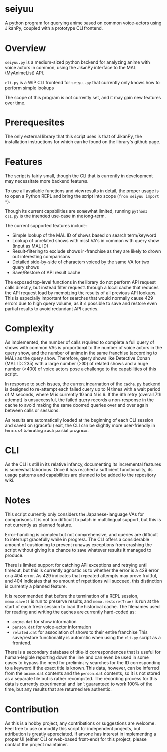 # seiyuu
A python program for querying anime based on common voice-actors using JikanPy, coupled
with a prototype CLI frontend.

Overview
========

`seiyuu.py` is a medium-sized python backend for analyzing anime with voice actors in common, using the JikanPy interface to the MAL (MyAnimeList) API.

`cli.py` is a WIP CLI frontend for `seiyuu.py` that currently only knows how to perform simple lookups

The scope of this program is not currently set, and it may gain new features over time.

Prerequesites
=============

The only external library that this script uses is that of JikanPy, the installation instructions for which
can be found on the library's github page.

Features
========

The script is fairly small, though the CLI that is currently in development may necessitate more backend features.

To use all available functions and view results in detail, the proper usage is to open a Python REPL and bring the script into scope (`from seiyuu import *`).

Though its current capabilities are somewhat limited, running `python3 cli.py` is the intended use-case in the long-term.

The current supported features include:
  - Simple lookup of the MAL ID of shows based on search term/keyword
  - Lookup of unrelated shows with most VA's in common with query show (input as MAL ID)
  - Result-filtering to exclude shows in-franchise as they are likely to drown out interesting comparisons
  - Detailed side-by-side of characters voiced by the same VA for two query shows
  - Save/Restore of API result cache
  
The exposed top-level functions in the library do not perform API request calls directly, but instead filter requests through
a local cache that reduces the API request load by memoizing the results of all previous API lookups. This is especially
important for searches that would normally cause 429 errors due to high query volume, as it is possible to save and restore even
partial results to avoid redundant API queries.

Complexity
==========

As implemented, the number of calls required to complete a full query of shows with common VAs is proportional to the number of
voice actors in the query show, and the number of anime in the same franchise (according to MAL) as the query show. Therefore,
query shows like Detective Conan (MAL ID: 235) with a large number (>30) of related shows and a huge number (>400) of voice actors
pose a challenge to the capabilities of this script.

In response to such issues, the current incarnation of the `cache.py` backend is designed to re-attempt each failed query up to N times with a wait period of M seconds, where M is currently 10 and N is 6. If the 6th retry (overall 7th attempt) is unsuccessful, the failed query records a non-response in the cache to avoid making the same doomed queries over and over again between calls or sessions.

As results are automatically loaded at the beginning of each CLI session and saved on (graceful) exit, the CLI can be slightly more user-friendly in terms of tolerating such partial progress.

CLI
===

As the CLI is still in its relative infancy, documenting its incremental features is somewhat laborious. Once it has
reached a sufficient functionality, its usage patterns and capabilities are planned to be added to the repository wiki.

Notes
=====

This script currently only considers the Japanese-language VAs for comparisons. It is not too difficult to patch in multilingual
support, but this is not currently as planned feature.

Error-handling is complex but not comprehensive, and queries are difficult to interrupt gracefully while in progress. The CLI offers a considerable amount of cushioning to prevent runaway exceptions from crashing the script without giving it a chance to save whatever results it managed to produce.

There is limited support for catching API exceptions and retrying until timeout, but this is currently agnostic as to whether the error is a 429 error or a 404 error. As 429 indicates that repeated attempts may prove fruitful, and 404 indicates that no amount of repetitions will succeed, this distinction is currently a planned feature.
 
It is recommended that before the termination of a REPL session, `memo.save()` is run to preserve results, and `memo.restore(True)`
is run at the start of each fresh session to load the historical cache. The filenames used for reading and writing the caches
are currently hard-coded as:
  - `anime.dat` for show information
  - `person.dat` for voice-actor information
  - `related.dat` for association of shows to their entire franchise
This save/restore functionality is automatic when using the `cli.py` script as a frontend.

There is a secondary database of title-id correspondences that is useful for human-legible reporting down the line,
and can even be used in some cases to bypass the need for preliminary searches for the ID corresponding to a keyword if the exact title is known. This data, however, can be inferred from the `anime.dat` contents and the `person.dat` contents, so it is not stored as a separate file but is rather recomputed. The recording process for this data is currently experimental and isn't guaranteed to work 100% of the time, but any results that are returned are authentic.

Contribution
============

As this is a hobby project, any contributions or suggestions are welcome. Feel free to use or modify this script for independent projects,
but attribution is greatly appreciated. If anyone has interest in implementing a proper UI (either CLI or web-based front-end) for this
project, please contact the project maintainer.
